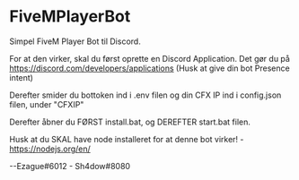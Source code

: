 # FiveMPlayerBot
Simpel FiveM Player Bot til Discord.

For at den virker, skal du først oprette en Discord Application.
Det gør du på https://discord.com/developers/applications (Husk at give din bot Presence intent)

Derefter smider du bottoken ind i .env filen og din CFX IP ind i config.json filen, under "CFXIP"

Derefter åbner du FØRST install.bat, og DEREFTER start.bat filen.


Husk at du SKAL have node installeret for at denne bot virker! - https://nodejs.org/en/


--Ezague#6012 - Sh4dow#8080
